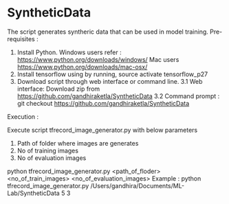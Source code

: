 # SyntheticData

The script generates syntheric data that can be used in model training. 
Pre-requisites :
1. Install Python. Windows users refer : https://www.python.org/downloads/windows/
   Mac users https://www.python.org/downloads/mac-osx/
2. Install tensorflow using by running, source activate tensorflow_p27
3. Download script through web interface or command line.
   3.1 Web interface: Download zip from https://github.com/gandhiraketla/SyntheticData
   3.2 Command prompt : git checkout https://github.com/gandhiraketla/SyntheticData

Execution :

Execute script tfrecord_image_generator.py with below parameters
1. Path of folder where images are generates
2. No of training images
3. No of evaluation images

python tfrecord_image_generator.py <path_of_floder> <no_of_train_images> <no_of_evaluation_images>
Example : python tfrecord_image_generator.py /Users/gandhira/Documents/ML-Lab/SyntheticData 5 3

